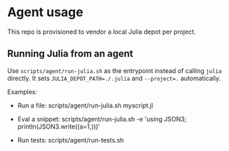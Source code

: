 # Agent usage

This repo is provisioned to vendor a local Julia depot per project.

## Running Julia from an agent

Use `scripts/agent/run-julia.sh` as the entrypoint instead of calling `julia` directly. It sets `JULIA_DEPOT_PATH=./.julia` and `--project=.` automatically.

Examples:

- Run a file:
  scripts/agent/run-julia.sh myscript.jl

- Eval a snippet:
  scripts/agent/run-julia.sh -e 'using JSON3; println(JSON3.write((a=1,)))'

- Run tests:
  scripts/agent/run-tests.sh

